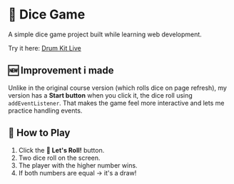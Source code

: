 # 🎲 Dice Game

A simple dice game project built while learning web development.

Try it here: [Drum Kit Live](https://lin-lae.github.io/dice-game/) 

## 🆕 Improvement i made
Unlike in the original course version (which rolls dice on page refresh), my version has a **Start button** when you click it, the dice roll using `addEventListener`. 
That makes the game feel more interactive and lets me practice handling events.

## 🚀 How to Play
1. Click the **🎲 Let's Roll!** button.
2. Two dice roll on the screen.
3. The player with the higher number wins.
4. If both numbers are equal → it's a draw!
